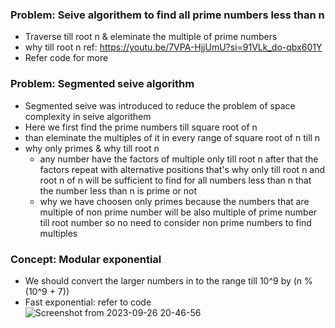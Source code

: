 ### Problem: Seive algorithem to find all prime numbers less than n
- Traverse till root n & eleminate the multiple of prime numbers 
- why till root n ref: https://youtu.be/7VPA-HjjUmU?si=91VLk_do-qbx601Y
- Refer code for more

### Problem: Segmented seive algorithm
- Segmented seive was introduced to reduce the problem of space complexity in seive algorithem
- Here we first find the prime numbers till square root of n
- than eleminate the multiples of it in every range of square root of n till n
- why only primes & why till root n 
  - any number have the factors of multiple only till root n 
        after that the factors repeat with alternative positions that's why only till root n 
        and root n of n will be sufficient to 
        find for all numbers less than n that the number less than n is prime or not
  - why we have choosen only primes because the numbers that are multiple of 
        non prime number will be also multiple of prime number till root number
        so no need to consider non prime numbers to find multiples

### Concept: Modular exponential
- We should convert the larger numbers in to the range till 10^9 by (n % (10^9 + 7))
- Fast exponential: refer to code 
  ![Screenshot from 2023-09-26 20-46-56](https://github.com/Santosh-745/DSA/assets/80413971/0fe57eba-f72f-459c-a585-cdf54f402c2f)
